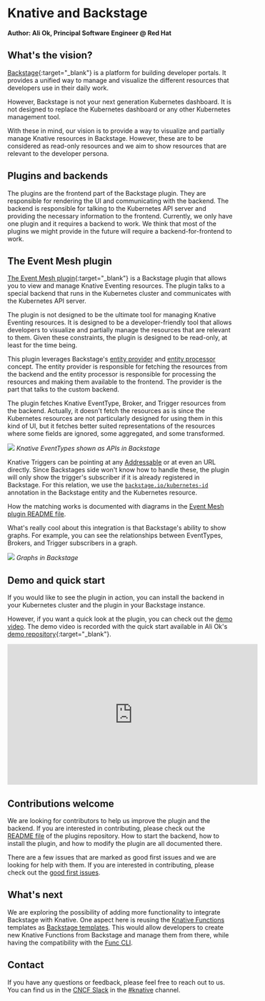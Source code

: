 # Knative and Backstage

**Author: Ali Ok, Principal Software Engineer @ Red Hat**

## What's the vision?

[Backstage](https://backstage.io/){:target="_blank"} is a platform for building developer portals. It provides a unified way to manage and visualize the different resources that developers use in their daily work. 

However, Backstage is not your next generation Kubernetes dashboard. It is not designed to replace the Kubernetes dashboard or any other Kubernetes management tool.

With these in mind, our vision is to provide a way to visualize and partially manage Knative resources in Backstage. However, these are to be considered as read-only resources and we aim to show
resources that are relevant to the developer persona.

## Plugins and backends

The plugins are the frontend part of the Backstage plugin. They are responsible for rendering the UI and communicating with the backend. The backend is responsible for talking to the Kubernetes API server and providing the necessary information to the frontend. Currently, we only have one plugin and it requires a backend to work. We think that most of the plugins we might provide in the future will require a backend-for-frontend to work.

## The Event Mesh plugin

[The Event Mesh plugin](https://github.com/knative-extensions/backstage-plugins){:target="_blank"} is a Backstage plugin that allows you to view and manage Knative Eventing resources. The plugin talks to a special backend that runs in the Kubernetes cluster and communicates with the Kubernetes API server. 

The plugin is not designed to be the ultimate tool for managing Knative Eventing resources. It is designed to be a developer-friendly tool that allows developers to visualize and partially manage the resources that are relevant to them. Given these constraints, the plugin is designed to be read-only, at least for the time being.

This plugin leverages Backstage's [entity provider](https://backstage.io/docs/features/software-catalog/external-integrations/#custom-entity-providers) and [entity processor](https://backstage.io/docs/features/software-catalog/external-integrations/#custom-processors) concept. The entity provider is responsible for fetching the resources from the backend and the entity processor is responsible for processing the resources and making them available to the frontend. The provider is the part that talks to the custom backend.

The plugin fetches Knative EventType, Broker, and Trigger resources from the backend. Actually, it doesn't fetch the resources as is since the Kubernetes resources are not particularly designed for using them in this kind of UI, but it fetches better suited representations of the resources where some fields are ignored, some aggregated, and some transformed.

![](/blog/articles/images/knative-backstage-plugins-01.png)
*Knative EventTypes shown as APIs in Backstage*

Knative Triggers can be pointing at any [Addressable](https://knative.dev/docs/concepts/duck-typing/#addressable) or at even an URL directly. Since Backstages side won't know how to handle these, the plugin will only show the trigger's subscriber if it is already registered in Backstage. For this relation, we use the [`backstage.io/kubernetes-id`](https://backstage.io/docs/features/kubernetes/configuration#surfacing-your-kubernetes-components-as-part-of-an-entity) annotation in the Backstage entity and the Kubernetes resource.

How the matching works is documented with diagrams in the [Event Mesh plugin README file](https://github.com/knative-extensions/backstage-plugins?tab=readme-ov-file#event-mesh-plugin-1).

What's really cool about this integration is that Backstage's ability to show graphs. For example, you can see the relationships between EventTypes, Brokers, and Trigger subscribers in a graph.

![](/blog/articles/images/knative-backstage-plugins-02.png)
*Graphs in Backstage*

## Demo and quick start

If you would like to see the plugin in action, you can install the backend in your Kubernetes cluster and the plugin in your Backstage instance.

However, if you want a quick look at the plugin, you can check out the [demo video](https://www.youtube.com/watch?v=4h1j1v8KrY0).
The demo video is recorded with the quick start available in Ali Ok's [demo repository](https://github.com/aliok/knative-backstage-demo){:target="_blank"}.

<iframe width="560" height="315" src="https://www.youtube.com/embed/4h1j1v8KrY0?si=tzUmjcrYOfCy6E1H" title="YouTube video player" frameborder="0" allow="accelerometer; autoplay; clipboard-write; encrypted-media; gyroscope; picture-in-picture; web-share" allowfullscreen></iframe>


## Contributions welcome

We are looking for contributors to help us improve the plugin and the backend. If you are interested in contributing, please check out the [README file](https://github.com/knative-extensions/backstage-plugins) of the plugins repository. How to start the backend, how to install the plugin, and how to modify the plugin are all documented there.

There are a few issues that are marked as good first issues and we are looking for help with them. If you are interested in contributing, please check out the [good first issues](https://github.com/knative-extensions/backstage-plugins/issues?q=is%3Aissue+is%3Aopen+label%3A%22good+first+issue%22).

## What's next

We are exploring the possibility of adding more functionality to integrate Backstage with Knative. One aspect here is reusing the [Knative Functions](https://knative.dev/docs/functions/) templates as [Backstage templates](https://backstage.io/docs/features/software-templates/adding-templates). This would allow developers to create new Knative Functions from Backstage and manage them from there, while having the compatibility with the [Func CLI](https://knative.dev/docs/functions/install-func/).

## Contact

If you have any questions or feedback, please feel free to reach out to us. You can find us in the [CNCF Slack](https://cncf.slack.io) in the [#knative](https://cloud-native.slack.com/archives/C04LGHDR9K7) channel.
